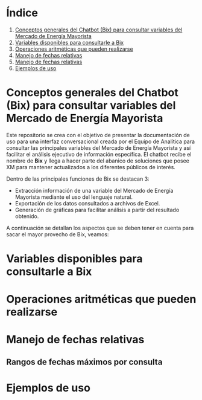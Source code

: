 # Índice
1. [Conceptos generales del Chatbot (Bix) para consultar variables del Mercado de Energía Mayorista](#section1)
2. [Variables disponibles para consultarle a Bix](#section2)
3. [Operaciones aritméticas que pueden realizarse](#section3)
4. [Manejo de fechas relativas](#section4)
5. [Manejo de fechas relativas](#section5)
6. [Ejemplos de uso](#section6)

# Conceptos generales del Chatbot (Bix) para consultar variables del Mercado de Energía Mayorista
Este repositorio se crea con el objetivo de presentar la documentación de uso para una interfaz conversacional creada por el Equipo de Analítica para consultar las principales variables del Mercado de Energía Mayorista y así facilitar el análisis ejecutivo de información específica. El chatbot recibe el nombre de **Bix** y llega a hacer parte del abanico de soluciones que posee XM para mantener actualizados a los diferentes públicos de interés. 

Dentro de las principales funciones de Bix se destacan 3:

* Extracción información de una variable del Mercado de Energía Mayorista mediante el uso del lenguaje natural.
* Exportación de los datos consultados a archivos de Excel.
* Generación de gráficas para facilitar análisis a partir del resultado obtenido.

A continuación se detallan los aspectos que se deben tener en cuenta para sacar el mayor provecho de Bix, veamos:

# Variables disponibles para consultarle a Bix



# Operaciones aritméticas que pueden realizarse

# Manejo de fechas relativas

## Rangos de fechas máximos por consulta

# Ejemplos de uso
